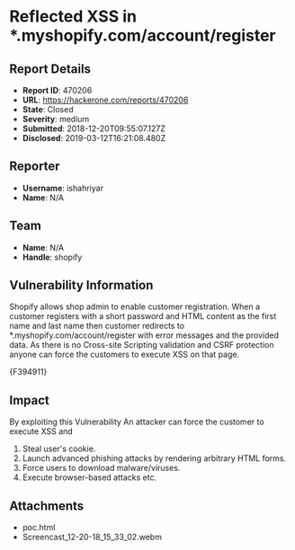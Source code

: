 # Reflected XSS in *.myshopify.com/account/register

## Report Details
- **Report ID**: 470206
- **URL**: https://hackerone.com/reports/470206
- **State**: Closed
- **Severity**: medium
- **Submitted**: 2018-12-20T09:55:07.127Z
- **Disclosed**: 2019-03-12T16:21:08.480Z

## Reporter
- **Username**: ishahriyar
- **Name**: N/A

## Team
- **Name**: N/A
- **Handle**: shopify

## Vulnerability Information
Shopify allows shop admin to enable customer registration. When a customer registers with a short password and HTML content as the first name and last name then customer redirects to *.myshopify.com/account/register with error messages and the provided data. As there is no Cross-site Scripting validation and CSRF protection anyone can force the customers to execute  XSS on that page.

{F394911}

## Impact

By exploiting this Vulnerability
An attacker can force the customer to execute XSS and 
1. Steal user's cookie.
2. Launch advanced phishing attacks by rendering arbitrary HTML forms.
3. Force users to download malware/viruses.
4. Execute browser-based attacks etc.

## Attachments
- poc.html
- Screencast_12-20-18_15_33_02.webm
